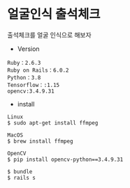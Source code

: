 # 얼굴인식 출석체크

출석체크를 얼굴 인식으로 해보자

* Version

```
Ruby：2.6.3
Ruby on Rails：6.0.2
Python：3.8
Tensorflow：:1.15
opencv:3.4.9.31
```

* install
```
Linux
$ sudo apt-get install ffmpeg

MacOS
$ brew install ffmpeg

OpenCV
$ pip install opencv-python==3.4.9.31

$ bundle
$ rails s
```

